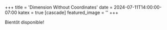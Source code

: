 +++
title = 'Dimension Without Coordinates'
date = 2024-07-11T14:00:00-07:00
katex = true
[cascade]
  featured_image = ''
+++

Bientôt disponible!

